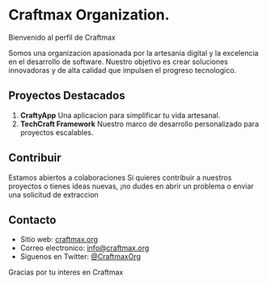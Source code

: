 # Craftmax Organization.

Bienvenido al perfil de Craftmax

Somos una organizacion apasionada por la artesania digital y la excelencia en el desarrollo de software. Nuestro objetivo es crear soluciones innovadoras y de alta calidad que impulsen el progreso tecnologico.

## Proyectos Destacados

1. **CraftyApp** Una aplicacion para simplificar tu vida artesanal.
2. **TechCraft Framework** Nuestro marco de desarrollo personalizado para proyectos escalables.

## Contribuir

Estamos abiertos a colaboraciones Si quieres contribuir a nuestros proyectos o tienes ideas nuevas, ¡no dudes en abrir un problema o enviar una solicitud de extraccion

## Contacto

- Sitio web: [craftmax.org](https://ww.craftmax.org)
- Correo electronico: info@craftmax.org
- Siguenos en Twitter: [@CraftmaxOrg](https://twitter.com/Craftmaxorg)

Gracias por tu interes en Craftmax
